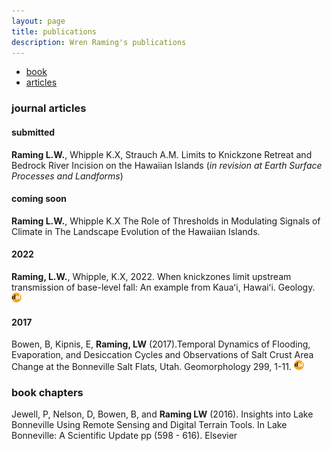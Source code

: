 ```yaml
---
layout: page
title: publications
description: Wren Raming's publications
---
```

<div class="navbar">
    <div class="navbar-inner">
        <ul class="nav">
            <li><a href="#book">book</a></li>
            <li><a href="#articles">articles</a></li>
        </ul>
    </div>
</div>

### <a name="articles"></a>journal articles

#### submitted

**Raming L.W.**, Whipple K.X, Strauch A.M.
Limits to Knickzone Retreat and Bedrock River Incision on the Hawaiian Islands (_in revision at Earth Surface Processes and Landforms_)


#### coming soon

**Raming L.W.**, Whipple K.X
The Role of Thresholds in Modulating Signals of Climate in The Landscape Evolution of the Hawaiian Islands. 


#### 2022

**Raming, L.W.**, Whipple, K.X, 2022. When knickzones limit upstream transmission of base-level fall: An example from Kauaʻi, Hawaiʻi. Geology.
[![doi](icons16/doi-icon.png)](https://doi.org/10.1130/G50019.1)

#### 2017
Bowen, B, Kipnis, E, **Raming, LW** (2017).Temporal Dynamics of Flooding, Evaporation, and Desiccation Cycles and Observations of Salt Crust Area Change at the Bonneville Salt Flats, Utah. Geomorphology 299, 1-11.
[![doi](icons16/doi-icon.png)](https://doi.org/10.1016/j.geomorph.2017.09.036)

### <a name="chapters"></a> book chapters
Jewell, P, Nelson, D, Bowen, B, and **Raming LW** (2016). Insights into Lake Bonneville Using Remote Sensing and Digital Terrain Tools. In Lake Bonneville: A Scientific Update pp (598 - 616). Elsevier